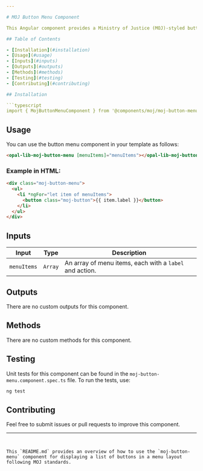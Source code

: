 ```yaml
---

# MOJ Button Menu Component

This Angular component provides a Ministry of Justice (MOJ)-styled button menu, typically used to display a list of actions in a menu format.

## Table of Contents

- [Installation](#installation)
- [Usage](#usage)
- [Inputs](#inputs)
- [Outputs](#outputs)
- [Methods](#methods)
- [Testing](#testing)
- [Contributing](#contributing)

## Installation

```typescript
import { MojButtonMenuComponent } from '@components/moj/moj-button-menu/moj-button-menu.component';
```

## Usage

You can use the button menu component in your template as follows:

```html
<opal-lib-moj-button-menu [menuItems]="menuItems"></opal-lib-moj-button-menu>
```

### Example in HTML:

```html
<div class="moj-button-menu">
  <ul>
    <li *ngFor="let item of menuItems">
      <button class="moj-button">{{ item.label }}</button>
    </li>
  </ul>
</div>
```

## Inputs

| Input       | Type    | Description                                             |
| ----------- | ------- | ------------------------------------------------------- |
| `menuItems` | `Array` | An array of menu items, each with a `label` and action. |

## Outputs

There are no custom outputs for this component.

## Methods

There are no custom methods for this component.

## Testing

Unit tests for this component can be found in the `moj-button-menu.component.spec.ts` file. To run the tests, use:

```bash
ng test
```

## Contributing

Feel free to submit issues or pull requests to improve this component.

---
```


This `README.md` provides an overview of how to use the `moj-button-menu` component for displaying a list of buttons in a menu layout following MOJ standards.
